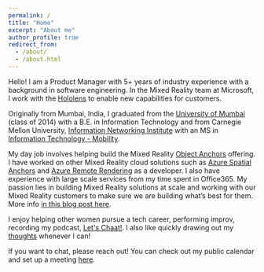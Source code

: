 ```yaml
---
permalink: /
title: "Home"
excerpt: "About me"
author_profile: true
redirect_from: 
  - /about/
  - /about.html
---
```


Hello! I am a Product Manager with 5+ years of industry experience with a background in software engineering. In the Mixed Reality team at Microsoft, I work with the [Hololens](https://www.microsoft.com/en-us/hololens) to enable new capabilities for customers.

Originally from Mumbai, India, I graduated from the [University of Mumbai](https://www.djsce.ac.in/) (class of 2014) with a B.E. in Information Technology and from Carnegie Mellon University, [Information Networking Institute](https://www.cmu.edu/ini/) with an MS in [Information Technology - Mobility](https://www.cmu.edu/ini/academics/bicoastal/index.html). 

<!-- As I have gained [valuable](https://intuit.com/) [experience](https://www.microsoft.com/en-us/microsoft-365/exchange/email) serving in [unique](https://www.microsoft.com/en-us/hololens) [roles](https://www.iitb.ac.in/), I continue to look for more opportunities to expand my skillset! -->

My day job involves helping build the Mixed Reality [Object Anchors](https://azure.microsoft.com/services/object-anchors/) offering. I have worked on other Mixed Reality cloud solutions such as [Azure Spatial Anchors](https://azure.microsoft.com/services/spatial-anchors/) and [Azure Remote Rendering](https://azure.microsoft.com/services/remote-rendering/) as a developer. I also have experience with large scale services from my time spent in Office365. My passion lies in building Mixed Reality solutions at scale and working with our Mixed Reality customers to make sure we are building what’s best for them. More info [in this blog post here](https://techcommunity.microsoft.com/t5/mixed-reality-business/guest-blog-unlocking-more-experiences-with-the-cloud/ba-p/2042365).

I enjoy helping other women pursue a tech career, performing improv, recording my podcast, [Let's Chaat!](https://linktr.ee/letuschaat). I also like quickly drawing out my [thoughts](https://www.instagram.com/_artchana/) whenever I can!

If you want to chat, please reach out! You can check out my public calendar and set up a meeting [here](https://aka.ms/conferencecallwitharchana).